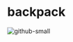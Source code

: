 # backpack

![github-small](https://www.jumpfrompaper.com/collections/all-products/products/true-blue-spaceman-backpack)
